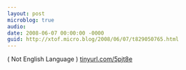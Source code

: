 ```yaml
---
layout: post
microblog: true
audio: 
date: 2008-06-07 00:00:00 -0000
guid: http://xtof.micro.blog/2008/06/07/t829050765.html
---
```

( Not English Language )
[tinyurl.com/5pjt8e](http://tinyurl.com/5pjt8e)
